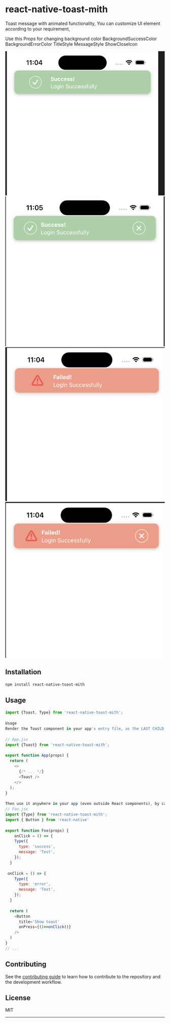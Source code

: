 # react-native-toast-mith

Toast message with animated functionality, You can customize UI element according to your requirement,

Use this Props for changing background color
BackgroundSuccessColor
BackgroundErrorColor
TitleStyle
MessageStyle
ShowCloseIcon

![Alt text](/relative/path/to/img.png?raw=true 'Optional Title')
![Alt text](/relative/path/to/img2.png?raw=true 'Optional Title')
![Alt text](/relative/path/to/img3.png?raw=true 'Optional Title')
![Alt text](/relative/path/to/img4.png?raw=true 'Optional Title')

## Installation

```sh
npm install react-native-toast-mith
```

## Usage

```js
import {Toast, Type} from 'react-native-toast-mith';

Usage
Render the Toast component in your app's entry file, as the LAST CHILD in the View hierarchy (along with any other components that might be rendered there):

// App.jsx
import {Toast} from 'react-native-toast-mith';

export function App(props) {
  return (
    <>
      {/* ... */}
      <Toast />
    </>
  );
}

Then use it anywhere in your app (even outside React components), by calling any Toast method directly:
// Foo.jsx
import {Type} from 'react-native-toast-mith';
import { Button } from 'react-native'

export function Foo(props) {
    onClick = () => {
    Type({
      type: 'success',
      message: 'Test',
    });
  }

 onClick = () => {
    Type({
      type: 'error',
      message: 'Test',
    });
  }

  return (
    <Button
      title='Show toast'
      onPress={()=>onClick()}
    />
  )
}
// ...

```

## Contributing

See the [contributing guide](CONTRIBUTING.md) to learn how to contribute to the repository and the development workflow.

## License

MIT

---
